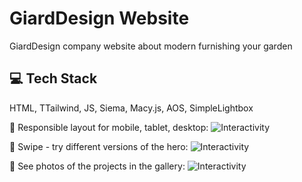 # GiardDesign Website

GiardDesign company website about modern furnishing your garden

## 💻 Tech Stack

HTML, TTailwind, JS, Siema, Macy.js, AOS, SimpleLightbox

📌 Responsible layout for mobile, tablet, desktop:
![Interactivity](https://i.postimg.cc/1X6598nV/2023-08-21-23-41-01.png)

📌 Swipe - try different versions of the hero:
![Interactivity](https://i.postimg.cc/DyMBVmQP/2023-08-21-23-44-49.png)

📌 See photos of the projects in the gallery:
![Interactivity](https://i.postimg.cc/nVWxR5YW/2023-08-22-00-10-06.png)
